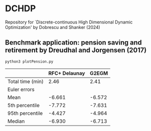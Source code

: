 # DCHDP
Repository for `Discrete-continuous High Dimensional Dynamic Optimization' by Dobrescu and Shanker (2024)


## Benchmark application: pension saving and retirement by Dreudhal and Jorgensen (2017)

```
python3 plotPension.py
``` 

<center>

|                   | RFC+ Delaunay | G2EGM |
|-------------------|---------------|-------|
| Total time (min)  | 2.46          | 2.41  |
| Euler errors      |               |       |
| Mean              | -6.661        | -6.572|
| 5th percentile    | -7.772        | -7.631|
| 95th percentile   | -4.427        | -4.964|
| Median            | -6.930        | -6.713|

</center>
